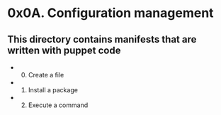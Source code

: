 # 0x0A. Configuration management
## This directory contains manifests that are written with puppet code
* 0. Create a file
* 1. Install a package
* 2. Execute a command
